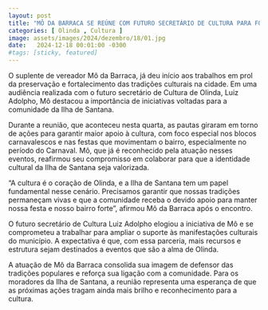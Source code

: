 ```yaml
---
layout: post
title: "MÔ DA BARRACA SE REÚNE COM FUTURO SECRETÁRIO DE CULTURA PARA FORTALECER TRADIÇÕES CULTURAIS NA ILHA DE SANTANA"
categories: [ Olinda , Cultura ]
image: assets/images/2024/dezembro/18/01.jpg
date:   2024-12-18 00:01:00 -0300
#tags: [sticky, featured]
---
```

O suplente de vereador Mô da Barraca, já deu início aos trabalhos em prol da preservação e fortalecimento das tradições culturais na cidade. Em uma audiência realizada com o futuro secretário de Cultura de Olinda, Luiz Adolpho, Mô destacou a importância de iniciativas voltadas para a comunidade da Ilha de Santana.

Durante a reunião, que aconteceu nesta quarta, as pautas giraram em torno de ações para garantir maior apoio à cultura, com foco especial nos blocos carnavalescos e nas festas que movimentam o bairro, especialmente no período do Carnaval. Mô, que já é reconhecido pela atuação nesses eventos, reafirmou seu compromisso em colaborar para que a identidade cultural da Ilha de Santana seja valorizada.

“A cultura é o coração de Olinda, e a Ilha de Santana tem um papel fundamental nesse cenário. Precisamos garantir que nossas tradições permaneçam vivas e que a comunidade receba o devido apoio para manter nossa festa e nosso bairro forte”, afirmou Mô da Barraca após o encontro.

O futuro secretário de Cultura Luiz Adolpho elogiou a iniciativa de Mô e se comprometeu a trabalhar para ampliar o suporte às manifestações culturais do município. A expectativa é que, com essa parceria, mais recursos e estrutura sejam destinados a eventos que são a alma de Olinda.

A atuação de Mô da Barraca consolida sua imagem de defensor das tradições populares e reforça sua ligação com a comunidade. Para os moradores da Ilha de Santana, a reunião representa uma esperança de que as próximas ações tragam ainda mais brilho e reconhecimento para a cultura.
